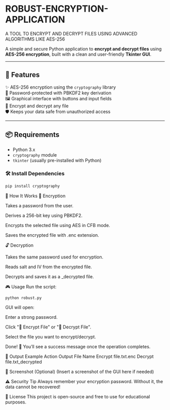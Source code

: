# ROBUST-ENCRYPTION-APPLICATION
A TOOL TO ENCRYPT AND  DECRYPT FILES USING ADVANCED  ALGORITHMS LIKE AES-256


A simple and secure Python application to **encrypt and decrypt files** using **AES-256 encryption**, built with a clean and user-friendly **Tkinter GUI**.

---

## 🚀 Features

✨ AES-256 encryption using the `cryptography` library  
🔑 Password-protected with PBKDF2 key derivation  
🖼️ Graphical interface with buttons and input fields  
📁 Encrypt and decrypt any file  
🛡️ Keeps your data safe from unauthorized access

---

## 📦 Requirements

- Python 3.x
- `cryptography` module
- `tkinter` (usually pre-installed with Python)

### 🛠️ Install Dependencies

```bash
pip install cryptography
```
🧠 How It Works
🔐 Encryption

Takes a password from the user.

Derives a 256-bit key using PBKDF2.

Encrypts the selected file using AES in CFB mode.

Saves the encrypted file with .enc extension.

🔓 Decryption

Takes the same password used for encryption.

Reads salt and IV from the encrypted file.

Decrypts and saves it as a _decrypted file.

🎮 Usage
Run the script:
```
python robust.py
```
GUI will open:

Enter a strong password.

Click "📁 Encrypt File" or "📂 Decrypt File".

Select the file you want to encrypt/decrypt.

Done! 🥳
You’ll see a success message once the operation completes.

📂 Output Example
Action	Output File Name
Encrypt	file.txt.enc
Decrypt	file.txt_decrypted

📸 Screenshot (Optional)
(Insert a screenshot of the GUI here if needed)

⚠️ Security Tip
Always remember your encryption password.
Without it, the data cannot be recovered!

📄 License
This project is open-source and free to use for educational purposes.
